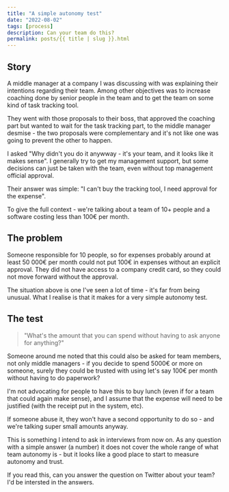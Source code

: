 ```yaml
---
title: "A simple autonomy test"
date: "2022-08-02"
tags: [process]
description: Can your team do this?
permalink: posts/{{ title | slug }}.html
---
```


## Story 

A middle manager at a company I was discussing with was explaining their intentions regarding their team. Among other objectives was to increase coaching done by senior people in the team and to get the team on some kind of task tracking tool.

They went with those proposals to their boss, that approved the coaching part but wanted to wait for the task tracking part, to the middle manager desmise - the two proposals were complementary and it's not like one was going to prevent the other to happen.

I asked "Why didn't you do it anywway - it's your team, and it looks like it makes sense". I generally try to get my management support, but some decisions can just be taken with the team, even without top management official approval.

Their answer was simple: "I can't buy the tracking tool, I need approval for the expense".

To give the full context - we're talking about a team of 10+ people and a software costing less than 100€ per month.

## The problem

Someone responsible for 10 people, so for expenses probably around at least 50 000€ per month could not put 100€ in expenses without an explicit approval. They did not have access to a company credit card, so they could not move forward without the approval.

The situation above is one I've seen a lot of time - it's far from being unusual. What I realise is that it makes for a very simple autonomy test.

## The test

> "What's the amount that you can spend without having to ask anyone for anything?"

Someone around me noted that this could also be asked for team members, not only middle managers - if you decide to spend 5000€ or more on someone, surely they could be trusted with using let's say 100€ per month without having to do paperwork?

I'm not advocating for people to have this to buy lunch (even if for a team that could again make sense), and I assume that the expense will need to be justified (with the receipt put in the system, etc).

If someone abuse it, they won't have a second opportunity to do so - and we're talking super small amounts anyway.

This is something I intend to ask in interviews from now on. As any question with a simple answer (a number) it does not cover the whole range of what team autonomy is - but it looks like a good place to start to measure autonomy and trust.

If you read this, can you answer the question on Twitter about your team? I'd be intersted in the answers.

